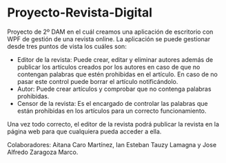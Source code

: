 # Proyecto-Revista-Digital

Proyecto de 2º DAM en el cuál creamos una aplicación de escritorio con WPF de gestión de una revista online. La aplicación se puede gestionar desde tres puntos de vista
los cuáles son:
  - Editor de la revista: Puede crear, editar y eliminar autores además de publicar los artículos creados por los autores en caso de que no contengan palabras que estén
                          prohibidas en el artículo. En caso de no pasar este control puede borrar el artículo notificándolo.
  - Autor: Puede crear artículos y comprobar que no contenga palabras prohibidas.
  - Censor de la revista: Es el encargado de controlar las palabras que están prohibidas en los artículos para un correcto funcionamiento.

Una vez todo correcto, el editor de la revista podrá publicar la revista en la página web para que cualquiera pueda acceder a ella.

Colaboradores: Aitana Caro Martínez, Ian Esteban Tauzy Lamagna y Jose Alfredo Zaragoza Marco.
